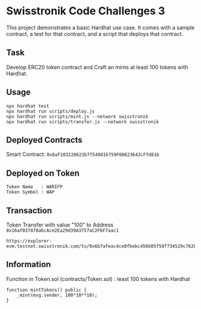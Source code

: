 # Swisstronik Code Challenges 3

This project demonstrates a basic Hardhat use case. It comes with a sample contract, a test for that contract, and a script that deploys that contract.

## Task
Develop ERC20 token contract and Craft an mints at least 100 tokens with Hardhat.


## Usage

```shell
npx hardhat test
npx hardhat run scripts/deploy.js
npx hardhat run scripts/mint.js --network swisstronik
npx hardhat run scripts/transfer.js --network swisstronik
```

## Deployed Contracts
Smart Contract: <code>0x8aF103228623b77549016759F00623642cFfd81b</code>

## Deployed on Token
```
Token Name   : WARIFP
Token Symbol : WAP
```

## Transaction
Token Transfer with value "100" to Address ```0x16af037878a6cAce2Ea29d39A3757aC2F6F7aac1```

```
https://explorer-evm.testnet.swisstronik.com/tx/0x6b7afeac4ce8fbebc456b05f50f734529c7626a90389df1e0775f59a13ea9aff
```


## Information
Function in Token.sol (contracts/Token.sol) : least 100 tokens with Hardhat
```
function mintTokens() public {
    _mint(msg.sender, 100*10**18);
}
```
